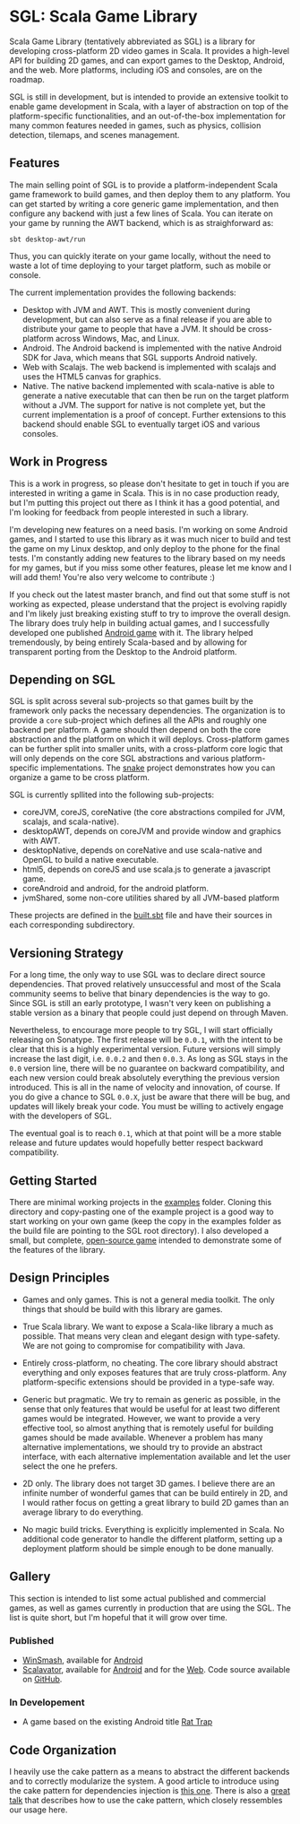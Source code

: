 # SGL: Scala Game Library

Scala Game Library (tentatively abbreviated as SGL) is a library for developing
cross-platform 2D video games in Scala. It provides a high-level API for
building 2D games, and can export games to the Desktop, Android, and the web.
More platforms, including iOS and consoles, are on the roadmap.

SGL is still in development, but is intended to provide an extensive toolkit to
enable game development in Scala, with a layer of abstraction on top of the
platform-specific functionalities, and an out-of-the-box implementation for
many common features needed in games, such as physics, collision detection,
tilemaps, and scenes management.

## Features

The main selling point of SGL is to provide a platform-independent Scala game
framework to build games, and then deploy them to any platform. You can get
started by writing a core generic game implementation, and then configure any
backend with just a few lines of Scala.  You can iterate on your game by
running the AWT backend, which is as straighforward as:

    sbt desktop-awt/run

Thus, you can quickly iterate on your game locally, without the need to waste a
lot of time deploying to your target platform, such as mobile or console.

The current implementation provides the following backends:

  * Desktop with JVM and AWT. This is mostly convenient during development, but can
  also serve as a final release if you are able to distribute your game to people
  that have a JVM. It should be cross-platform across Windows, Mac, and Linux.
  * Android. The Android backend is implemented with the native Android SDK for
  Java, which means that SGL supports Android natively.
  * Web with Scalajs. The web backend is implemented with scalajs and uses the
  HTML5 canvas for graphics.
  * Native. The native backend implemented with scala-native is able to generate
  a native executable that can then be run on the target platform without a JVM.
  The support for native is not complete yet, but the current implementation is
  a proof of concept. Further extensions to this backend should enable SGL to
  eventually target iOS and various consoles.

## Work in Progress

This is a work in progress, so please don't hesitate to get in touch if you are
interested in writing a game in Scala.  This is in no case production ready,
but I'm putting this project out there as I think it has a good potential, and
I'm looking for feedback from people interested in such a library.

I'm developing new features on a need basis. I'm working on some Android games,
and I started to use this library as it was much nicer to build and test the
game on my Linux desktop, and only deploy to the phone for the final tests. I'm
constantly adding new features to the library based on my needs for my games,
but if you miss some other features, please let me know and I will add them!
You're also very welcome to contribute :)

If you check out the latest master branch, and find out that some stuff is not working
as expected, please understand that the project is evolving rapidly and I'm
likely just breaking existing stuff to try to improve the overall design. The
library does truly help in building actual games, and I successfully developed
one published [Android
game](https://play.google.com/store/apps/details?id=com.regblanc.winsmash) with
it. The library helped tremendously, by being entirely Scala-based and by
allowing for transparent porting from the Desktop to the Android platform.

## Depending on SGL

SGL is split across several sub-projects so that games built by the framework
only packs the necessary dependencies. The organization is to provide a `core`
sub-project which defines all the APIs and roughly one backend per platform. A
game should then depend on both the core abstraction and the platform on which
it will deploys. Cross-platform games can be further split into smaller units,
with a cross-platform core logic that will only depends on the core SGL abstractions
and various platform-specific implementations. The [snake](examples/snake) project
demonstrates how you can organize a game to be cross platform.

SGL is currently spllited into the following sub-projects:

  * coreJVM, coreJS, coreNative (the core abstractions compiled for JVM, scalajs, and scala-native).
  * desktopAWT, depends on coreJVM and provide window and graphics with AWT.
  * desktopNative, depends on coreNative and use scala-native and OpenGL to build a native executable.
  * html5, depends on coreJS and use scala.js to generate a javascript game.
  * coreAndroid and android, for the android platform.
  * jvmShared, some non-core utilities shared by all JVM-based platform

These projects are defined in the [built.sbt](build.sbt) file and have their
sources in each corresponding subdirectory.

## Versioning Strategy

For a long time, the only way to use SGL was to declare direct source
dependencies. That proved relatively unsuccessful and most of the Scala
community seems to belive that binary dependencies is the way to go. Since SGL
is still an early prototype, I wasn't very keen on publishing a stable version
as a binary that people could just depend on through Maven.

Nevertheless, to encourage more people to try SGL, I will start officially
releasing on Sonatype. The first release will be `0.0.1`, with the intent to be
clear that this is a highly experimental version. Future versions will simply
increase the last digit, i.e. `0.0.2` and then `0.0.3`. As long as SGL stays in
the `0.0` version line, there will be no guarantee on backward compatibility,
and each new version could break absolutely everything the previous version
introduced.  This is all in the name of velocity and innovation, of course. If you
do give a chance to SGL `0.0.X`, just be aware that there will be bug, and updates
will likely break your code. You must be willing to actively engage with the
developers of SGL.

The eventual goal is to reach `0.1`, which at that point will be a more stable
release and future updates would hopefully better respect backward
compatibility.

## Getting Started

There are minimal working projects in the [examples](examples/) folder. Cloning
this directory and copy-pasting one of the example project is a good way to
start working on your own game (keep the copy in the examples folder as the
build file are pointing to the SGL root directory).  I also developed a small,
but complete, [open-source game](https://github.com/regb/scalavator) intended
to demonstrate some of the features of the library.

## Design Principles

* Games and only games. This is not a general media toolkit. The only things that
should be build with this library are games.

* True Scala library. We want to expose a Scala-like library a much as possible. That means
very clean and elegant design with type-safety. We are not going to compromise for compatibility
with Java.

* Entirely cross-platform, no cheating. The core library should abstract everything and only
exposes features that are truly cross-platform. Any platform-specific extensions should be
provided in a type-safe way.

* Generic but pragmatic. We try to remain as generic as possible, in the sense
that only features that would be useful for at least two different games
would be integrated. However, we want to provide a very effective tool, so
almost anything that is remotely useful for building games should be made
available. Whenever a problem has many alternative implementations, we should
try to provide an abstract interface, with each alternative implementation
available and let the user select the one he prefers.

* 2D only. The library does not target 3D games. I believe there are an infinite
number of wonderful games that can be build entirely in 2D, and I would rather focus
on getting a great library to build 2D games than an average library to do everything.

* No magic build tricks. Everything is explicitly implemented in Scala. No additional
code generator to handle the different platform, setting up a deployment platform should
be simple enough to be done manually.

## Gallery

This section is intended to list some actual published and commercial games, as
well as games currently in production that are using the SGL. The list is quite
short, but I'm hopeful that it will grow over time.

### Published

* [WinSmash](http://regblanc.com/games/winsmash/), available for
[Android](https://play.google.com/store/apps/details?id=com.regblanc.winsmash)
* [Scalavator](http://regblanc.com/games/scalavator/), available for
[Android](https://play.google.com/store/apps/details?id=com.regblanc.scalavator)
and for the [Web](http://regblanc.com/games/scalavator/play.html). Code source
available on [GitHub](https://github.com/regb/scalavator).

### In Developement

* A game based on the existing Android title
[Rat Trap](https://play.google.com/store/apps/details?id=com.regblanc.rattrap)

## Code Organization

I heavily use the cake pattern as a means to abstract the different backends and
to correctly modularize the system. A good article to introduce using the cake pattern
for dependencies injection is
[this one](http://jonasboner.com/real-world-scala-dependency-injection-di/).
There is also a [great talk](https://www.youtube.com/watch?v=yLbdw06tKPQ) that describes
how to use the cake pattern, which closely ressembles our usage here.
